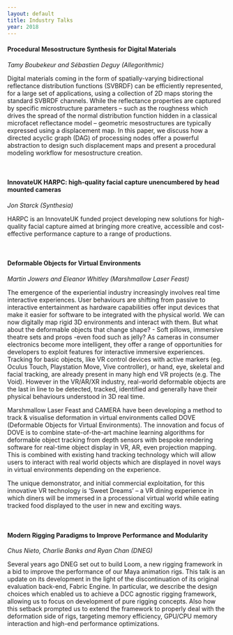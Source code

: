 ```yaml
---
layout: default
title: Industry Talks
year: 2018
---
```


<a name="Allegorithmic"></a>

#### Procedural Mesostructure Synthesis for Digital Materials
*Tamy Boubekeur and Sébastien Deguy (Allegorithmic)*

Digital materials coming in the form of spatially-varying bidirectional reflectance distribution functions (SVBRDF) can be efficiently represented, for a large set of applications, using a collection of 2D maps storing the standard SVBRDF channels. While the reflectance properties are captured by specific microstructure parameters – such as the roughness which drives the spread of the normal distribution function hidden in a classical microfacet reflectance model – geometric mesostructures are typically expressed using a displacement map. In this paper, we discuss how a directed acyclic graph (DAG) of processing nodes offer a powerful abstraction to design such displacement maps and present a procedural modeling workflow for mesostructure creation.


<br><a name="Synthesia"></a>

#### InnovateUK HARPC: high-quality facial capture unencumbered by head mounted cameras
*Jon Starck (Synthesia)*

HARPC is an InnovateUK funded project developing new solutions for high-quality facial capture aimed at bringing more creative, accessible and cost-effective performance capture to a range of productions.


<br><a name="MLF"></a>

#### Deformable Objects for Virtual Environments
*Martin Jowers and Eleanor Whitley (Marshmallow Laser Feast)*

The emergence of the experiential industry increasingly involves real time interactive experiences. User behaviours are shifting from passive to interactive entertainment as hardware capabilities offer input devices that make it easier for software to be integrated with the physical world. We can now digitally map rigid 3D environments and interact with them. But what about the deformable objects that change shape? - Soft pillows, immersive theatre sets and props -even food such as jelly? As cameras in consumer electronics become more intelligent, they offer a range of opportunities for developers to exploit features for interactive immersive experiences. Tracking for basic objects, like VR control devices with active markers (eg. Oculus Touch, Playstation Move, Vive controller), or hand, eye, skeletal and facial tracking, are already present in many high end VR projects (e.g. The Void). However in the VR/AR/XR industry, real-world deformable objects are the last in line to be detected, tracked, identified and generally have their physical behaviours understood in 3D real time. 

Marshmallow Laser Feast and CAMERA have been developing a method to track & visualise deformation in virtual environments called DOVE (Deformable Objects for Virtual Environments). The innovation and focus of DOVE is to combine state-of-the-art machine learning algorithms for deformable object tracking from depth sensors with bespoke rendering software for real-time object display in VR, AR, even projection mapping. This is combined with existing hand tracking technology which will allow users to interact with real world objects which are displayed in novel ways in virtual environments depending on the experience. 

The unique demonstrator, and initial commercial exploitation, for this innovative VR technology is ‘Sweet Dreams’ – a VR dining experience in which diners will be immersed in a processional virtual world while eating tracked food displayed to the user in new and exciting ways. 


<br><a name="DNEG"></a>

#### Modern Rigging Paradigms to Improve Performance and Modularity
*Chus Nieto, Charlie Banks and Ryan Chan (DNEG)*

Several years ago DNEG set out to build Loom, a new rigging framework in a bid to improve the performance of our Maya animation rigs. This talk is an update on its development in the light of the discontinuation of its original evaluation back-end, Fabric Engine. In particular, we describe the design choices which enabled us to achieve a DCC agnostic rigging framework, allowing us to focus on development of pure rigging concepts. Also how this setback prompted us to extend the framework to properly deal with the deformation side of rigs, targeting memory efficiency, GPU/CPU memory interaction and high-end performance optimizations.
